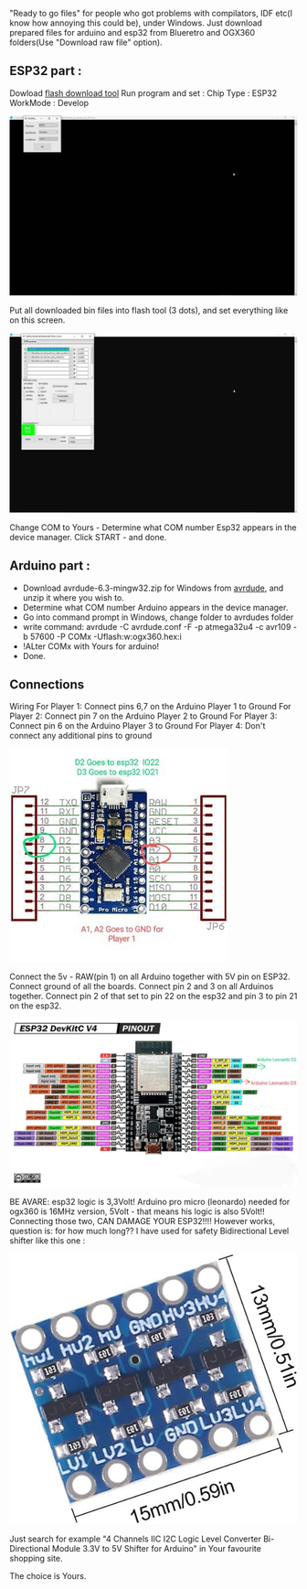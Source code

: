 "Ready to go files"  for people who got problems with compilators, IDF etc(I know how annoying this could be), under Windows.
Just download prepared files for arduino and esp32 from Blueretro and OGX360 folders(Use "Download raw file" option).
## ESP32  part :
Dowload [flash download tool](https://www.espressif.com/sites/default/files/tools/flash_download_tool_3.9.5.zip) 
Run program and set :
Chip Type : ESP32
WorkMode : Develop

<img src="./Images/flash1.jpg" alt="flash1"/>  



Put all downloaded bin files into flash tool (3 dots), and set everything like on this screen.

<img src="./Images/flash2.jpg" alt="flash2"/>  

Change COM to Yours -  Determine what COM number Esp32 appears in the device manager.
Click START - and done.
## Arduino part :

* Download avrdude-6.3-mingw32.zip for Windows from  [avrdude](http://download.savannah.gnu.org/releases/avrdude/), and unzip it where you wish to.
*   Determine what COM number Arduino appears in the device manager.
* Go into command prompt in Windows, change folder to avrdudes folder
* write command:
avrdude -C avrdude.conf -F -p atmega32u4 -c avr109 -b 57600 -P COMx -Uflash:w:ogx360.hex:i
* !ALter COMx with Yours for arduino!
* Done.
## Connections
Wiring
For Player 1: Connect pins 6,7 on the Arduino Player 1  to Ground
For Player 2: Connect pin 7 on the Arduino Player 2  to Ground
For Player 3: Connect pin 6 on the Arduino Player 3  to Ground
For Player 4: Don't connect any additional pins to ground

<img src="./Images/Arduino pinouts.jpg" alt="flash2"/>  


Connect the 5v - RAW(pin 1) on  all Arduino together with 5V pin on ESP32.
Connect  ground of all the boards.
Connect pin 2 and 3 on all Arduinos together.
Connect pin 2 of that set to pin 22 on the esp32 and pin 3 to pin 21 on the esp32.

<img src="./Images/Esp32 pinouts.jpg" alt="flash2"/>  

BE AVARE: esp32 logic is 3,3Volt!
Arduino pro micro (leonardo) needed for ogx360 is 16MHz version, 5Volt - that means his logic is also 5Volt!! Connecting those two, CAN DAMAGE YOUR ESP32!!!!
However works, question is: for how much long??
I have used for safety Bidirectional Level shifter
like this one :

<img src="./Images/Level Shifter.jpg" alt="flash2"/>  

Just search for example "4 Channels IIC I2C Logic Level Converter Bi-Directional Module 3.3V to 5V Shifter for Arduino" in Your favourite shopping site.

The choice is Yours. 





